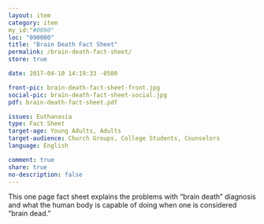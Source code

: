 ```yaml
---
layout: item
category: item
my_id:"#0090"
loc: "090000"
title: "Brain Death Fact Sheet"
permalink: /brain-death-fact-sheet/
store: true

date: 2017-04-10 14:19:33 -0500

front-pic: brain-death-fact-sheet-front.jpg
social-pic: brain-death-fact-sheet-social.jpg
pdf: brain-death-fact-sheet.pdf

issues: Euthanasia
type: Fact Sheet
target-age: Young Adults, Adults
target-audience: Church Groups, College Students, Counselors
language: English

comment: true
share: true
no-description: false
---
```

This one page fact sheet explains the problems with “brain death” diagnosis and what the human body is capable of doing when one is considered “brain dead.”